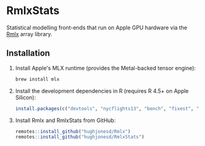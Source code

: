 # RmlxStats

Statistical modelling front-ends that run on Apple GPU hardware via the [Rmlx](https://github.com/hughjonesd/Rmlx) array library.

## Installation

1. Install Apple's MLX runtime (provides the Metal-backed tensor engine):
   ```bash
   brew install mlx
   ```
2. Install the development dependencies in R (requires R 4.5+ on Apple Silicon):
   ```r
   install.packages(c("devtools", "nycflights13", "bench", "fixest", "RcppEigen", "speedglm"))
   ```
3. Install Rmlx and RmlxStats from GitHub:
   ```r
   remotes::install_github("hughjonesd/Rmlx")
   remotes::install_github("hughjonesd/RmlxStats")
   ```
